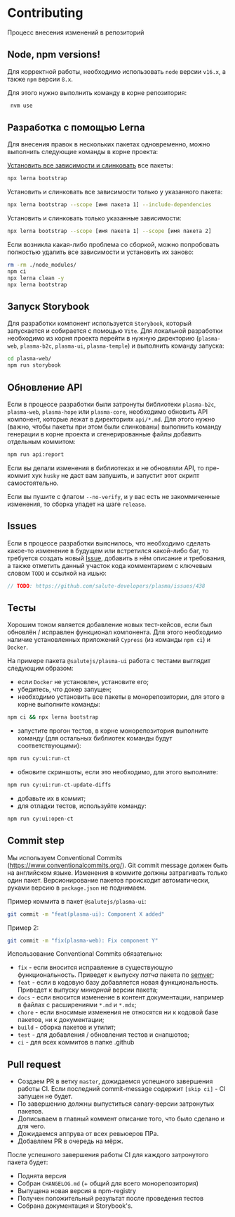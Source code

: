 # Contributing

Процесс внесения изменений в репозиторий

## Node, npm versions!

Для корректной работы, необходимо использовать `node` версии `v16.x`, а также `npm` версии `8.x`.

Для этого нужно выполнить команду в корне репозитория:

```sh
 nvm use
```

## Разработка с помощью Lerna

Для внесения правок в нескольких пакетах одновременно, можно выполнить следующие команды в корне проекта:

[Установить все зависимости и слинковать](https://github.com/lerna/lerna/blob/main/commands/bootstrap/README.md) все пакеты:

```sh
npx lerna bootstrap
```

Установить и слинковать все зависимости только у указанного пакета:

```sh
npx lerna bootstrap --scope [имя пакета 1] --include-dependencies
```

Установить и слинковать только указанные зависимости:

```sh
npx lerna bootstrap --scope [имя пакета 1] --scope [имя пакета 2]
```

Если возникла какая-либо проблема со сборкой, можно попробовать полностью удалить все зависимости и установить их заново:

```sh
rm -rm ./node_modules/
npm ci
npx lerna clean -y
npx lerna bootstrap
```

## Запуск Storybook

Для разработки компонент используется `Storybook`, который запускается и собирается с помощью `Vite`. Для локальной разработки необходимо из корня проекта перейти в нужную директорию (`plasma-web`, `plasma-b2c`, `plasma-ui`, `plasma-temple`) и выполнить команду запуска:

```sh
cd plasma-web/
npm run storybook
```

## Обновление API

Если в процессе разработки были затронуты библиотеки `plasma-b2c`, `plasma-web`, `plasma-hope` или `plasma-core`, необходимо обновить API компонент, которые лежат в директориях `api/*.md`. Для этого нужно (важно, чтобы пакеты при этом были слинкованы) выполнить команду генерации в корне проекта и сгенерированные файлы добавить отдельным коммитом:

```sh
npm run api:report
```

Если вы делали изменения в библиотеках и не обновляли API, то пре-коммит хук `husky` не даст вам запушить, и запустит этот скрипт самостоятельно.

Если вы пушите с флагом `--no-verify`, и у вас есть не закоммиченные изменения, то сборка упадет на шаге `release`.

## Issues

Если в процессе разработки выяснилось, что необходимо сделать какое-то изменение в будущем или встретился какой-либо баг, то требуется создать новый [Issue](https://github.com/salute-developers/plasma/issues), добавить в нём описание и требования, а также отметить данный участок кода комментарием с ключевым словом `TODO` и ссылкой на ишью:

```javascript
// TODO: https://github.com/salute-developers/plasma/issues/438
```

## Тесты

Хорошим тоном является добавление новых тест-кейсов, если был обновлён / исправлен функционал компонента. Для этого необходимо наличие установленных приложений `Cypress` (из команды `npm ci`) и `Docker`.

На примере пакета `@salutejs/plasma-ui` работа с тестами выглядит следующим образом:

-   если `Docker` не установлен, установите его;
-   убедитесь, что докер запущен;
-   необходимо установить все пакеты в монорепозитории, для этого в корне выполните команды:

```sh
npm ci && npx lerna bootstrap
```

-   запустите прогон тестов, в корне монорепозитория выполните команду (для остальных библиотек команды будут соответствующими):

```sh
npm run cy:ui:run-ct
```

-   обновите скриншоты, если это необходимо, для этого выполните:

```sh
npm run cy:ui:run-ct-update-diffs
```

-   добавьте их в коммит;
-   для отладки тестов, используйте команду:

```sh
npm run cy:ui:open-ct
```

## Commit step

Мы используем Conventional Commits (<https://www.conventionalcommits.org/>). Git commit message должен быть на английском языке.
Изменения в коммите должны затрагивать только один пакет.
Версионирование пакетов происходит автоматически, руками версию в `package.json` не поднимаем.

Пример коммита в пакет `@salutejs/plasma-ui`:

```sh
git commit -m "feat(plasma-ui): Component X added"
```

Пример 2:

```sh
git commit -m "fix(plasma-web): Fix component Y"
```

Использование Conventional Commits обязательно:

-   `fix` - если вносится исправление в существующую функциональность. Приведет к выпуску _патча_ пакета по [semver](https://semver.org/lang/ru/);
-   `feat` - если в кодовую базу добавляется новая функциональность. Приведет к выпуску _минорной_ версии пакета;
-   `docs` - если вносится изменение в контент документации, например в файлах с расширениями `*.md` и `*.mdx`;
-   `chore` - если вносимые изменения не относятся ни к кодовой базе пакетов, ни к документации;
-   `build` - сборка пакетов и утилит;
-   `test` - для добавления / обновления тестов и снапшотов;
-   `ci` - для всех коммитов в папке .github

## Pull request

-   Создаем PR в ветку `master`, дожидаемся успешного завершения работы CI. Если последний commit-message содержит `[skip ci]` - CI запущен не будет.
-   По завершению должны выпуститься canary-версии затронутых пакетов.
-   Дописываем в главный коммент описание того, что было сделано и для чего.
-   Дожидаемся аппрува от всех ревьюеров ПРа.
-   Добавляем PR в очередь на мёрж.

После успешного завершения работы CI для каждого затронутого пакета будет:

-   Поднята версия
-   Собран `CHANGELOG.md` (+ общий для всего монорепозитория)
-   Выпущена новая версия в npm-registry
-   Получен положительный результат после проведения тестов
-   Собрана документация и Storybook's.
